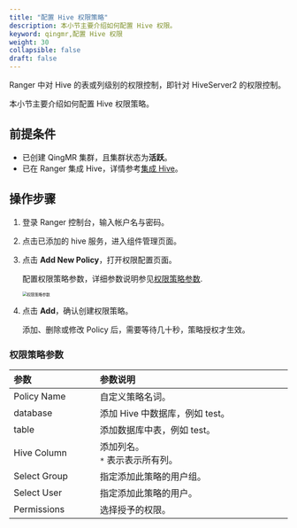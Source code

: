 ```yaml
---
title: "配置 Hive 权限策略"
description: 本小节主要介绍如何配置 Hive 权限。 
keyword: qingmr,配置 Hive 权限
weight: 30
collapsible: false
draft: false
---
```




Ranger 中对 Hive 的表或列级别的权限控制，即针对 HiveServer2 的权限控制。

本小节主要介绍如何配置 Hive 权限策略。

## 前提条件

- 已创建 QingMR 集群，且集群状态为**活跃**。
- 已在 Ranger 集成 Hive，详情参考[集成 Hive](../ranger_hive)。

## 操作步骤

1. 登录 Ranger 控制台，输入帐户名与密码。
2. 点击已添加的 hive 服务，进入组件管理页面。
3. 点击 **Add New Policy**，打开权限配置页面。
   
   配置权限策略参数，详细参数说明参见[权限策略参数](#权限策略参数).
   
   <img src="../../../_images/ranger_hive_policy.png" alt="权限策略参数" style="zoom:50%;" />

4. 点击 **Add**，确认创建权限策略。

   添加、删除或修改 Policy 后，需要等待几十秒，策略授权才生效。

### 权限策略参数

|<span style="display:inline-block;width:140px">参数</span> |<span style="display:inline-block;width:520px">参数说明</span>|
|:----|:----|
|   Policy Name    |  自定义策略名词。  |
|   database   |  添加 Hive 中数据库，例如 test。  |
|   table    |  添加数据库中表，例如 test。  |
|   Hive Column   |  添加列名。<br> `*` 表示表示所有列。  |
|   Select Group   |  指定添加此策略的用户组。  |
|   Select User   |  指定添加此策略的用户。  |
|   Permissions   |  选择授予的权限。  |
